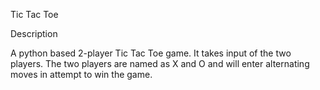 Tic Tac Toe

Description

A python based 2-player Tic Tac Toe game. It takes input of the two players. The two players are named as X and O and will enter alternating moves in attempt to win the game.
